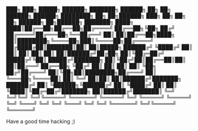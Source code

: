 ███╗   ███╗ █████╗ ██████╗ ███████╗    ██████╗ ██╗   ██╗     ██████╗ ██████╗ ████████╗    ██╗   ██╗██████╗ ███╗   ██╗ ██╗ ██╗ ██████╗  ██╗██████╗ ███████╗
████╗ ████║██╔══██╗██╔══██╗██╔════╝    ██╔══██╗╚██╗ ██╔╝    ██╔════╝██╔═══██╗╚══██╔══╝    ██║   ██║██╔══██╗████╗  ██║████████╗╚════██╗███║╚════██╗██╔════╝
██╔████╔██║███████║██║  ██║█████╗      ██████╔╝ ╚████╔╝     ██║     ██║   ██║   ██║       ██║   ██║██████╔╝██╔██╗ ██║╚██╔═██╔╝ █████╔╝╚██║ █████╔╝███████╗
██║╚██╔╝██║██╔══██║██║  ██║██╔══╝      ██╔══██╗  ╚██╔╝      ██║     ██║   ██║   ██║       ╚██╗ ██╔╝██╔═══╝ ██║╚██╗██║████████╗██╔═══╝  ██║ ╚═══██╗╚════██║
██║ ╚═╝ ██║██║  ██║██████╔╝███████╗    ██████╔╝   ██║       ╚██████╗╚██████╔╝   ██║        ╚████╔╝ ██║     ██║ ╚████║╚██╔═██╔╝███████╗ ██║██████╔╝███████║
╚═╝     ╚═╝╚═╝  ╚═╝╚═════╝ ╚══════╝    ╚═════╝    ╚═╝        ╚═════╝ ╚═════╝    ╚═╝         ╚═══╝  ╚═╝     ╚═╝  ╚═══╝ ╚═╝ ╚═╝ ╚══════╝ ╚═╝╚═════╝ ╚══════╝



Have a good time hacking ;)
